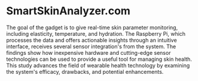 # SmartSkinAnalyzer.com
 The goal of the gadget is to give real-time skin parameter monitoring, including elasticity, temperature,
 and hydration. The Raspberry Pi, which processes the data and offers actionable insights through an
 intuitive interface, receives several sensor integration's from the system. The findings show how
 inexpensive hardware and cutting-edge sensor technologies can be used to provide a useful tool for
 managing skin health. This study advances the field of wearable health technology by examining the
 system's efficacy, drawbacks, and potential enhancements.
